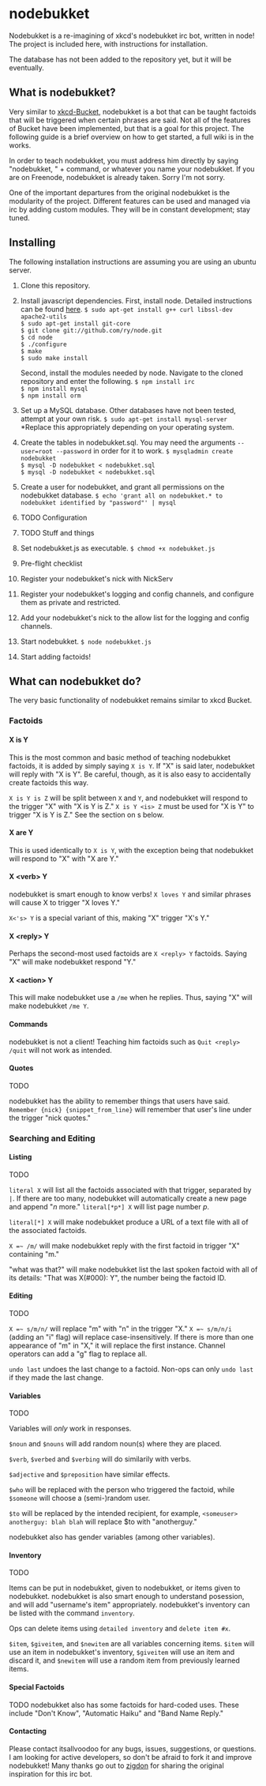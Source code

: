 nodebukket
===========

Nodebukket is a re-imagining of xkcd's nodebukket irc bot, written in node!
The project is included here, with instructions for installation.

The database has not been added to the repository yet, but it will be eventually.

What is nodebukket?
---------------

Very similar to [xkcd-Bucket](https://github.com/zigdon/xkcd-nodebukket), nodebukket is a bot that can be
taught factoids that will be triggered when certain phrases are said. Not all of the features of Bucket
have been implemented, but that is a goal for this project. The following guide is a brief overview on 
how to get started, a full wiki is in the works.

In order to teach nodebukket, you must address him directly by saying "nodebukket, " + command, or whatever
you name your nodebukket. If you are on Freenode, nodebukket is already taken. Sorry I'm not sorry.

One of the important departures from the original nodebukket is the modularity of the project. Different features
can be used and managed via irc by adding custom modules. They will be in constant development; stay tuned.

Installing
----------

The following installation instructions are assuming you are using an ubuntu server.

1. Clone this repository.

2. Install javascript dependencies.
    First, install node. Detailed instructions can be found [here](http://howtonode.org/how-to-install-nodejs).
    `$ sudo apt-get install g++ curl libssl-dev apache2-utils`  
    `$ sudo apt-get install git-core`  
    `$ git clone git://github.com/ry/node.git`  
    `$ cd node`  
    `$ ./configure`  
    `$ make`  
    `$ sudo make install`  

    Second, install the modules needed by node. Navigate to the cloned repository and enter the following.
    `$ npm install irc`  
    `$ npm install mysql`  
    `$ npm install orm`  
    

2. Set up a MySQL database. Other databases have not been tested, attempt at your own risk.
    `$ sudo apt-get install mysql-server`
  *Replace this appropriately depending on your operating system.

3. Create the tables in nodebukket.sql. You may need the arguments `--user=root --password` in order for it
    to work.
    `$ mysqladmin create nodebukket`  
    `$ mysql -D nodebukket < nodebukket.sql`  
    `$ mysql -D nodebukket < nodebukket.sql`  

4. Create a user for nodebukket, and grant all permissions on the nodebukket database.
    `$ echo 'grant all on nodebukket.* to nodebukket identified by "password"' | mysql`

5. TODO Configuration

6. TODO Stuff and things

7. Set nodebukket.js as executable.
    `$ chmod +x nodebukket.js`

8. Pre-flight checklist
  1. Register your nodebukket's nick with NickServ
  2. Register your nodebukket's logging and config channels, and configure them as private and restricted.
  3. Add your nodebukket's nick to the allow list for the logging and config channels. 

9. Start nodebukket.
    `$ node nodebukket.js`

10. Start adding factoids!

What can nodebukket do?
-------------------

The very basic functionality of nodebukket remains similar to xkcd Bucket.

### Factoids

#### X is Y

This is the most common and basic method of teaching nodebukket factoids, it is added by simply saying `X is Y`. 
If "X" is said later, nodebukket will reply with "X is Y". Be careful, though, as it is also easy to accidentally
create factoids this way.

`X is Y is Z` will be split between `X` and `Y`, and nodebukket will respond to the trigger "X" with "X is Y is Z."
`X is Y <is> Z` must be used for "X is Y" to trigger "X is Y is Z." See the section on <verb>s below.

#### X are Y

This is used identically to `X is Y`, with the exception being that nodebukket will respond to "X" with "X are Y."

#### X \<verb\> Y

nodebukket is smart enough to know verbs! `X loves Y` and similar phrases will cause X to trigger "X loves Y."

`X<'s> Y` is a special variant of this, making "X" trigger "X's Y."

#### X \<reply\> Y

Perhaps the second-most used factoids are `X <reply> Y` factoids. Saying "X" will make nodebukket respond "Y."

#### X \<action\> Y

This will make nodebukket use a `/me` when he replies. Thus, saying "X" will make nodebukket `/me Y`.

#### Commands

nodebukket is not a client! Teaching him factoids such as `Quit <reply> /quit` will not work as intended.

#### Quotes

TODO

nodebukket has the ability to remember things that users have said. `Remember {nick} {snippet_from_line}` will remember
that user's line under the trigger "nick quotes."

### Searching and Editing

#### Listing

TODO

`literal X` will list all the factoids associated with that trigger, separated by `|`. If there are too many, nodebukket
will automatically create a new page and append "*n* more." `literal[*p*] X` will list page number *p*.

`literal[*] X` will make nodebukket produce a URL of a text file with all of the associated factoids.

`X =~ /m/` will make nodebukket reply with the first factoid in trigger "X" containing "m."

"what was that?" will make nodebukket list the last spoken factoid with all of its details: "That was X(#000): <reply> Y", the
number being the factoid ID.

#### Editing

TODO

`X =~ s/m/n/` will replace "m" with "n" in the trigger "X." `X =~ s/m/n/i` (adding an "i" flag) will replace case-insensitively.
If there is more than one appearance of "m" in "X," it will replace the first instance. Channel operators can add a "g" flag to 
replace all.

`undo last` undoes the last change to a factoid. Non-ops can only `undo last` if they made the last change.

#### Variables

TODO

Variables will *only* work in responses. 

`$noun` and `$nouns` will add random noun(s) where they are placed.

`$verb`, `$verbed` and `$verbing` will do similarily with verbs.

`$adjective` and `$preposition` have similar effects.

`$who` will be replaced with the person who triggered the factoid, while `$someone` will choose a (semi-)random user.

`$to` will be replaced by the intended recipient, for example, `<someuser> anotherguy: blah blah` will replace $to with "anotherguy."

nodebukket also has gender variables (among other variables).

#### Inventory

TODO

Items can be put in nodebukket, given to nodebukket, or items given to nodebukket. nodebukket is also smart enough to understand posession, and will
add "username's item" appropriately. nodebukket's inventory can be listed with the command `inventory`.

Ops can delete items using `detailed inventory` and `delete item #x`.

`$item`, `$giveitem`, and `$newitem` are all variables concerning items. `$item` will use an item in nodebukket's inventory, `$giveitem` will
use an item and discard it, and `$newitem` will use a random item from previously learned items.

#### Special Factoids

TODO
nodebukket also has some factoids for hard-coded uses. These include "Don't Know", "Automatic Haiku" and "Band Name Reply."

#### Contacting

Please contact itsallvoodoo for any bugs, issues, suggestions, or questions. I am looking for active developers, so don't be afraid to fork
it and improve nodebukket! Many thanks go out to [zigdon](https://github.com/zigdon) for sharing the original inspiration for this irc bot.
